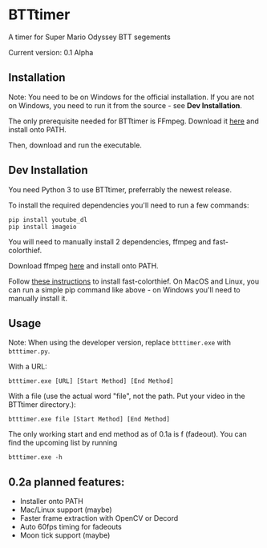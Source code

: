 # BTTtimer
A timer for Super Mario Odyssey BTT segements

Current version: 0.1 Alpha

## Installation
Note: You need to be on Windows for the official installation. If you are not on Windows, you need to run it from the source - see **Dev Installation**.

The only prerequisite needed for BTTtimer is FFmpeg. Download it [here](https://github.com/BtbN/FFmpeg-Builds/releases) and install onto PATH.

Then, download and run the executable. 

## Dev Installation
You need Python 3 to use BTTtimer, preferrably the newest release.

To install the required dependencies you'll need to run a few commands:
```
pip install youtube_dl
pip install imageio
```
You will need to manually install 2 dependencies, ffmpeg and fast-colorthief.

Download ffmpeg [here](https://github.com/BtbN/FFmpeg-Builds/releases) and install onto PATH.

Follow [these instructions](https://github.com/bedapisl/fast-colorthief) to install fast-colorthief. On MacOS and Linux, you can run a simple pip command like above - on Windows you'll need to manually install it.

## Usage
Note: When using the developer version, replace `btttimer.exe` with `btttimer.py`.

With a URL:
```
btttimer.exe [URL] [Start Method] [End Method]
```

With a file (use the actual word "file", not the path. Put your video in the BTTtimer directory.):
```
btttimer.exe file [Start Method] [End Method]
```

The only working start and end method as of 0.1a is f (fadeout). You can find the upcoming list by running
```
btttimer.exe -h
```

## 0.2a planned features:
- Installer onto PATH
- Mac/Linux support (maybe)
- Faster frame extraction with OpenCV or Decord
- Auto 60fps timing for fadeouts
- Moon tick support (maybe)
